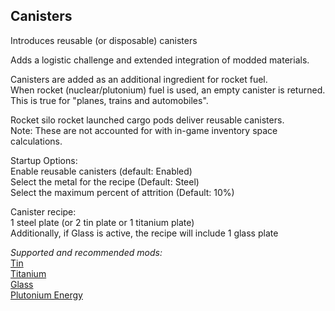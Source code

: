 ## Canisters
Introduces reusable (or disposable) canisters  

Adds a logistic challenge and extended integration of modded materials.  

Canisters are added as an additional ingredient for rocket fuel.  
When rocket (nuclear/plutonium) fuel is used, an empty canister is returned.  
This is true for "planes, trains and automobiles".  

Rocket silo rocket launched cargo pods deliver reusable canisters.  
Note: These are not accounted for with in-game inventory space calculations.  

Startup Options:  
Enable reusable canisters (default: Enabled)  
Select the metal for the recipe (Default: Steel)  
Select the maximum percent of attrition (Default: 10%)  

Canister recipe:  
1 steel plate (or 2 tin plate or 1 titanium plate)  
Additionally, if Glass is active, the recipe will include 1 glass plate  

*Supported and recommended mods:*  
[Tin](https://mods.factorio.com/mod/bztin)  
[Titanium](https://mods.factorio.com/mod/bztitanium)  
[Glass](https://mods.factorio.com/mod/Glass)  
[Plutonium Energy](https://mods.factorio.com/mod/PlutoniumEnergy)  
